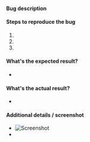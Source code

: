#### Bug description



#### Steps to reproduce the bug

1.  
2. 
3. 


#### What's the expected result?

-


#### What's the actual result?

-


#### Additional details / screenshot

- ![Screenshot]()
-

